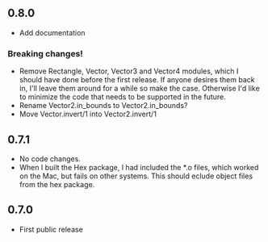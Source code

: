 ## 0.8.0
* Add documentation

### Breaking changes!
* Remove Rectangle, Vector, Vector3 and Vector4 modules, which I should have done before the first release. If anyone desires them back in, I'll leave them around for a while so make the case. Otherwise I'd like to minimize the code that needs to be supported in the future.
* Rename Vector2.in_bounds to Vector2.in_bounds?
* Move Vector.invert/1 into Vector2.invert/1

## 0.7.1
* No code changes.
* When I built the Hex package, I had included the \*.o files, which worked on the Mac, but fails on other systems. This should eclude object files from the hex package.

## 0.7.0
* First public release